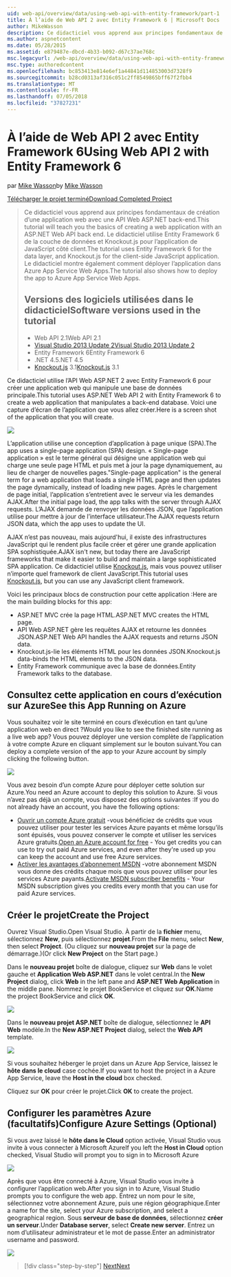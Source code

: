 ```yaml
---
uid: web-api/overview/data/using-web-api-with-entity-framework/part-1
title: À l’aide de Web API 2 avec Entity Framework 6 | Microsoft Docs
author: MikeWasson
description: Ce didacticiel vous apprend aux principes fondamentaux de création d’une application web avec une API Web ASP.NET back-end. Ce didacticiel utilise Entity Framework 6 pour la disposition de données...
ms.author: aspnetcontent
ms.date: 05/28/2015
ms.assetid: e879487e-dbcd-4b33-b092-d67c37ae768c
msc.legacyurl: /web-api/overview/data/using-web-api-with-entity-framework/part-1
msc.type: authoredcontent
ms.openlocfilehash: bc853413e814e6ef1a44841d114853003d7328f9
ms.sourcegitcommit: b28cd0313af316c051c2ff8549865bff67f2fbb4
ms.translationtype: MT
ms.contentlocale: fr-FR
ms.lasthandoff: 07/05/2018
ms.locfileid: "37827231"
---
```

<a name="using-web-api-2-with-entity-framework-6"></a><span data-ttu-id="555ac-104">À l’aide de Web API 2 avec Entity Framework 6</span><span class="sxs-lookup"><span data-stu-id="555ac-104">Using Web API 2 with Entity Framework 6</span></span>
====================
<span data-ttu-id="555ac-105">par [Mike Wasson](https://github.com/MikeWasson)</span><span class="sxs-lookup"><span data-stu-id="555ac-105">by [Mike Wasson](https://github.com/MikeWasson)</span></span>

[<span data-ttu-id="555ac-106">Télécharger le projet terminé</span><span class="sxs-lookup"><span data-stu-id="555ac-106">Download Completed Project</span></span>](https://github.com/MikeWasson/BookService)

> <span data-ttu-id="555ac-107">Ce didacticiel vous apprend aux principes fondamentaux de création d’une application web avec une API Web ASP.NET back-end.</span><span class="sxs-lookup"><span data-stu-id="555ac-107">This tutorial will teach you the basics of creating a web application with an ASP.NET Web API back end.</span></span> <span data-ttu-id="555ac-108">Le didacticiel utilise Entity Framework 6 de la couche de données et Knockout.js pour l’application de JavaScript côté client.</span><span class="sxs-lookup"><span data-stu-id="555ac-108">The tutorial uses Entity Framework 6 for the data layer, and Knockout.js for the client-side JavaScript application.</span></span> <span data-ttu-id="555ac-109">Le didacticiel montre également comment déployer l’application dans Azure App Service Web Apps.</span><span class="sxs-lookup"><span data-stu-id="555ac-109">The tutorial also shows how to deploy the app to Azure App Service Web Apps.</span></span>
> 
> ## <a name="software-versions-used-in-the-tutorial"></a><span data-ttu-id="555ac-110">Versions des logiciels utilisées dans le didacticiel</span><span class="sxs-lookup"><span data-stu-id="555ac-110">Software versions used in the tutorial</span></span>
> 
> 
> - <span data-ttu-id="555ac-111">Web API 2.1</span><span class="sxs-lookup"><span data-stu-id="555ac-111">Web API 2.1</span></span>
> - [<span data-ttu-id="555ac-112">Visual Studio 2013 Update 2</span><span class="sxs-lookup"><span data-stu-id="555ac-112">Visual Studio 2013 Update 2</span></span>](https://www.visualstudio.com/downloads/download-visual-studio-vs)
> - <span data-ttu-id="555ac-113">Entity Framework 6</span><span class="sxs-lookup"><span data-stu-id="555ac-113">Entity Framework 6</span></span>
> - <span data-ttu-id="555ac-114">.NET 4.5</span><span class="sxs-lookup"><span data-stu-id="555ac-114">.NET 4.5</span></span>
> - <span data-ttu-id="555ac-115">[Knockout.js](http://knockoutjs.com/) 3.1</span><span class="sxs-lookup"><span data-stu-id="555ac-115">[Knockout.js](http://knockoutjs.com/) 3.1</span></span>


<span data-ttu-id="555ac-116">Ce didacticiel utilise l’API Web ASP.NET 2 avec Entity Framework 6 pour créer une application web qui manipule une base de données principale.</span><span class="sxs-lookup"><span data-stu-id="555ac-116">This tutorial uses ASP.NET Web API 2 with Entity Framework 6 to create a web application that manipulates a back-end database.</span></span> <span data-ttu-id="555ac-117">Voici une capture d’écran de l’application que vous allez créer.</span><span class="sxs-lookup"><span data-stu-id="555ac-117">Here is a screen shot of the application that you will create.</span></span>

[![](part-1/_static/image2.png)](part-1/_static/image1.png)

<span data-ttu-id="555ac-118">L’application utilise une conception d’application à page unique (SPA).</span><span class="sxs-lookup"><span data-stu-id="555ac-118">The app uses a single-page application (SPA) design.</span></span> <span data-ttu-id="555ac-119">« Single-page application » est le terme général qui désigne une application web qui charge une seule page HTML et puis met à jour la page dynamiquement, au lieu de charger de nouvelles pages.</span><span class="sxs-lookup"><span data-stu-id="555ac-119">"Single-page application" is the general term for a web application that loads a single HTML page and then updates the page dynamically, instead of loading new pages.</span></span> <span data-ttu-id="555ac-120">Après le chargement de page initial, l’application s’entretient avec le serveur via les demandes AJAX.</span><span class="sxs-lookup"><span data-stu-id="555ac-120">After the initial page load, the app talks with the server through AJAX requests.</span></span> <span data-ttu-id="555ac-121">L’AJAX demande de renvoyer les données JSON, que l’application utilise pour mettre à jour de l’interface utilisateur.</span><span class="sxs-lookup"><span data-stu-id="555ac-121">The AJAX requests return JSON data, which the app uses to update the UI.</span></span>

<span data-ttu-id="555ac-122">AJAX n’est pas nouveau, mais aujourd'hui, il existe des infrastructures JavaScript qui le rendent plus facile créer et gérer une grande application SPA sophistiquée.</span><span class="sxs-lookup"><span data-stu-id="555ac-122">AJAX isn't new, but today there are JavaScript frameworks that make it easier to build and maintain a large sophisticated SPA application.</span></span> <span data-ttu-id="555ac-123">Ce didacticiel utilise [Knockout.js](http://knockoutjs.com/), mais vous pouvez utiliser n’importe quel framework de client JavaScript.</span><span class="sxs-lookup"><span data-stu-id="555ac-123">This tutorial uses [Knockout.js](http://knockoutjs.com/), but you can use any JavaScript client framework.</span></span>

<span data-ttu-id="555ac-124">Voici les principaux blocs de construction pour cette application :</span><span class="sxs-lookup"><span data-stu-id="555ac-124">Here are the main building blocks for this app:</span></span>

- <span data-ttu-id="555ac-125">ASP.NET MVC crée la page HTML.</span><span class="sxs-lookup"><span data-stu-id="555ac-125">ASP.NET MVC creates the HTML page.</span></span>
- <span data-ttu-id="555ac-126">API Web ASP.NET gère les requêtes AJAX et retourne les données JSON.</span><span class="sxs-lookup"><span data-stu-id="555ac-126">ASP.NET Web API handles the AJAX requests and returns JSON data.</span></span>
- <span data-ttu-id="555ac-127">Knockout.js-lie les éléments HTML pour les données JSON.</span><span class="sxs-lookup"><span data-stu-id="555ac-127">Knockout.js data-binds the HTML elements to the JSON data.</span></span>
- <span data-ttu-id="555ac-128">Entity Framework communique avec la base de données.</span><span class="sxs-lookup"><span data-stu-id="555ac-128">Entity Framework talks to the database.</span></span>

## <a name="see-this-app-running-on-azure"></a><span data-ttu-id="555ac-129">Consultez cette application en cours d’exécution sur Azure</span><span class="sxs-lookup"><span data-stu-id="555ac-129">See this App Running on Azure</span></span>

<span data-ttu-id="555ac-130">Vous souhaitez voir le site terminé en cours d’exécution en tant qu’une application web en direct ?</span><span class="sxs-lookup"><span data-stu-id="555ac-130">Would you like to see the finished site running as a live web app?</span></span> <span data-ttu-id="555ac-131">Vous pouvez déployer une version complète de l’application à votre compte Azure en cliquant simplement sur le bouton suivant.</span><span class="sxs-lookup"><span data-stu-id="555ac-131">You can deploy a complete version of the app to your Azure account by simply clicking the following button.</span></span>

[![](http://azuredeploy.net/deploybutton.png)](https://azuredeploy.net/?WT.mc_id=deploy_azure_aspnet&repository=https://github.com/tfitzmac/BookService)

<span data-ttu-id="555ac-132">Vous avez besoin d’un compte Azure pour déployer cette solution sur Azure.</span><span class="sxs-lookup"><span data-stu-id="555ac-132">You need an Azure account to deploy this solution to Azure.</span></span> <span data-ttu-id="555ac-133">Si vous n’avez pas déjà un compte, vous disposez des options suivantes :</span><span class="sxs-lookup"><span data-stu-id="555ac-133">If you do not already have an account, you have the following options:</span></span>

- <span data-ttu-id="555ac-134">[Ouvrir un compte Azure gratuit](https://azure.microsoft.com/pricing/free-trial/?WT.mc_id=A443DD604) -vous bénéficiez de crédits que vous pouvez utiliser pour tester les services Azure payants et même lorsqu’ils sont épuisés, vous pouvez conserver le compte et utiliser les services Azure gratuits.</span><span class="sxs-lookup"><span data-stu-id="555ac-134">[Open an Azure account for free](https://azure.microsoft.com/pricing/free-trial/?WT.mc_id=A443DD604) - You get credits you can use to try out paid Azure services, and even after they're used up you can keep the account and use free Azure services.</span></span>
- <span data-ttu-id="555ac-135">[Activer les avantages d’abonnement MSDN](https://azure.microsoft.com/pricing/member-offers/msdn-benefits-details/?WT.mc_id=A443DD604) -votre abonnement MSDN vous donne des crédits chaque mois que vous pouvez utiliser pour les services Azure payants.</span><span class="sxs-lookup"><span data-stu-id="555ac-135">[Activate MSDN subscriber benefits](https://azure.microsoft.com/pricing/member-offers/msdn-benefits-details/?WT.mc_id=A443DD604) - Your MSDN subscription gives you credits every month that you can use for paid Azure services.</span></span>

## <a name="create-the-project"></a><span data-ttu-id="555ac-136">Créer le projet</span><span class="sxs-lookup"><span data-stu-id="555ac-136">Create the Project</span></span>

<span data-ttu-id="555ac-137">Ouvrez Visual Studio.</span><span class="sxs-lookup"><span data-stu-id="555ac-137">Open Visual Studio.</span></span> <span data-ttu-id="555ac-138">À partir de la **fichier** menu, sélectionnez **New**, puis sélectionnez **projet**.</span><span class="sxs-lookup"><span data-stu-id="555ac-138">From the **File** menu, select **New**, then select **Project**.</span></span> <span data-ttu-id="555ac-139">(Ou cliquez sur **nouveau projet** sur la page de démarrage.)</span><span class="sxs-lookup"><span data-stu-id="555ac-139">(Or click **New Project** on the Start page.)</span></span>

<span data-ttu-id="555ac-140">Dans le **nouveau projet** boîte de dialogue, cliquez sur **Web** dans le volet gauche et **Application Web ASP.NET** dans le volet central.</span><span class="sxs-lookup"><span data-stu-id="555ac-140">In the **New Project** dialog, click **Web** in the left pane and **ASP.NET Web Application** in the middle pane.</span></span> <span data-ttu-id="555ac-141">Nommez le projet BookService et cliquez sur **OK**.</span><span class="sxs-lookup"><span data-stu-id="555ac-141">Name the project BookService and click **OK**.</span></span>

[![](part-1/_static/image4.png)](part-1/_static/image3.png)

<span data-ttu-id="555ac-142">Dans le **nouveau projet ASP.NET** boîte de dialogue, sélectionnez le **API Web** modèle.</span><span class="sxs-lookup"><span data-stu-id="555ac-142">In the **New ASP.NET Project** dialog, select the **Web API** template.</span></span>

[![](part-1/_static/image6.png)](part-1/_static/image5.png)

<span data-ttu-id="555ac-143">Si vous souhaitez héberger le projet dans un Azure App Service, laissez le **hôte dans le cloud** case cochée.</span><span class="sxs-lookup"><span data-stu-id="555ac-143">If you want to host the project in a Azure App Service, leave the **Host in the cloud** box checked.</span></span>

<span data-ttu-id="555ac-144">Cliquez sur **OK** pour créer le projet.</span><span class="sxs-lookup"><span data-stu-id="555ac-144">Click **OK** to create the project.</span></span>

## <a name="configure-azure-settings-optional"></a><span data-ttu-id="555ac-145">Configurer les paramètres Azure (facultatifs)</span><span class="sxs-lookup"><span data-stu-id="555ac-145">Configure Azure Settings (Optional)</span></span>

<span data-ttu-id="555ac-146">Si vous avez laissé le **hôte dans le Cloud** option activée, Visual Studio vous invite à vous connecter à Microsoft Azure</span><span class="sxs-lookup"><span data-stu-id="555ac-146">If you left the **Host in Cloud** option checked, Visual Studio will prompt you to sign in to Microsoft Azure</span></span>

[![](part-1/_static/image8.png)](part-1/_static/image7.png)

<span data-ttu-id="555ac-147">Après que vous être connecté à Azure, Visual Studio vous invite à configurer l’application web.</span><span class="sxs-lookup"><span data-stu-id="555ac-147">After you sign in to Azure, Visual Studio prompts you to configure the web app.</span></span> <span data-ttu-id="555ac-148">Entrez un nom pour le site, sélectionnez votre abonnement Azure, puis une région géographique.</span><span class="sxs-lookup"><span data-stu-id="555ac-148">Enter a name for the site, select your Azure subscription, and select a geographical region.</span></span> <span data-ttu-id="555ac-149">Sous **serveur de base de données**, sélectionnez **créer un serveur**.</span><span class="sxs-lookup"><span data-stu-id="555ac-149">Under **Database server**, select **Create new server**.</span></span> <span data-ttu-id="555ac-150">Entrez un nom d’utilisateur administrateur et le mot de passe.</span><span class="sxs-lookup"><span data-stu-id="555ac-150">Enter an administrator username and password.</span></span>

[![](part-1/_static/image10.png)](part-1/_static/image9.png)

> [!div class="step-by-step"]
> [<span data-ttu-id="555ac-151">Next</span><span class="sxs-lookup"><span data-stu-id="555ac-151">Next</span></span>](part-2.md)
